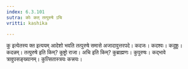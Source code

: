 ```yaml
---
index: 6.3.101
sutra: कोः कत् तत्पुरुषे ऽचि
vritti: kashika

---
```

कु इत्येतस्य क्त इत्ययम् आदेशो भवति तत्पुरुषे समासे अजादावुत्तरपदे। कदजः। कदश्वः। कदुष्ट्रः। कदन्नम्। तत्पुरुषे इति किम्? कूष्ट्रो राजा। अचि इति किम्? कुब्राह्मणः। कुपुरुषः। कद्भावे त्रावुपसङ्ख्यानम्। कुत्सितास्त्रयः कत्त्रयः।